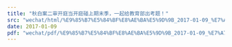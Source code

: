 ```yaml
---
title: "秋白案二审开庭当开庭碰上期末季，一起给教育部出考题！"
src: "wechat/html/%E9%85%B7%E5%84%BF%E8%AE%BA%E5%9D%9B_2017-01-09_%E7%A7%8B%E7%99%BD%E6%A1%88%E4%BA%8C%E5%AE%A1%E5%BC%80%E5%BA%AD%E5%BD%93%E5%BC%80%E5%BA%AD%E7%A2%B0%E4%B8%8A%E6%9C%9F%E6%9C%AB%E5%AD%A3%EF%BC%8C%E4%B8%80%E8%B5%B7%E7%BB%99%E6%95%99%E8%82%B2%E9%83%A8%E5%87%BA%E8%80%83%E9%A2%98%EF%BC%81.html"
date: 2017-01-09
pdf: "wechat/pdf/%E9%85%B7%E5%84%BF%E8%AE%BA%E5%9D%9B_2017-01-09_%E7%A7%8B%E7%99%BD%E6%A1%88%E4%BA%8C%E5%AE%A1%E5%BC%80%E5%BA%AD%E5%BD%93%E5%BC%80%E5%BA%AD%E7%A2%B0%E4%B8%8A%E6%9C%9F%E6%9C%AB%E5%AD%A3%EF%BC%8C%E4%B8%80%E8%B5%B7%E7%BB%99%E6%95%99%E8%82%B2%E9%83%A8%E5%87%BA%E8%80%83%E9%A2%98%EF%BC%81.pdf"
---
```


